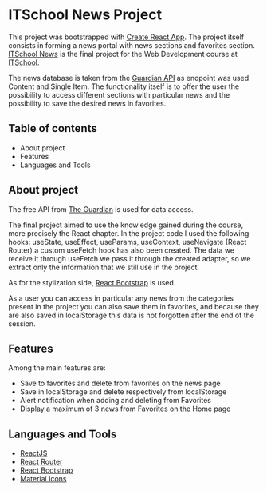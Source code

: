 # ITSchool News Project

This project was bootstrapped with [Create React App](https://github.com/facebook/create-react-app). The project itself consists in forming a news portal with news sections and favorites section. [ITSchool News](https://github.com/cornelber/itschool-news-template) is the final project for the Web Development course at [ITSchool](https://www.itschool.ro/).

The news database is taken from the [Guardian API](https://open-platform.theguardian.com/documentation/) as endpoint was used Content and Single Item. The functionality itself is to offer the user the possibility to access different sections with particular news and the possibility to save the desired news in favorites.

## Table of contents

-   About project
-   Features
-   Languages and Tools

## About project

The free API from [The Guardian](https://open-platform.theguardian.com/documentation/) is used for data access.

The final project aimed to use the knowledge gained during the course, more precisely the React chapter. In the project code I used the following hooks: useState, useEffect, useParams, useContext, useNavigate (React Router) a custom useFetch hook has also been created. The data we receive it through useFetch we pass it through the created adapter, so we extract only the information that we still use in the project.

As for the stylization side, [React Bootstrap](https://react-bootstrap.github.io/) is used.

As a user you can access in particular any news from the categories present in the project you can also save them in favorites, and because they are also saved in localStorage this data is not forgotten after the end of the session.

## Features

Among the main features are:

-   Save to favorites and delete from favorites on the news page
-   Save in localStorage and delete respectively from localStorage
-   Alert notification when adding and deleting from Favorites
-   Display a maximum of 3 news from Favorites on the Home page

## Languages and Tools

-   [ReactJS](https://reactjs.org/)
-   [React Router](https://reactrouter.com/)
-   [React Bootstrap](https://react-bootstrap.github.io/)
-   [Material Icons](https://fonts.google.com/icons)
